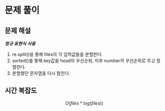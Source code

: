   # 문제 풀이

## 문제 해설


***정규 표현식 사용***

1. re.split()을 통해 files의 각 입력값들을 분할한다.
2. sorted()를 통해 key값을 head의 우선순위, 이후 number의 우선순위로 주고 정렬한다.
3. 분할했던 문자열을 다시 합친다.


## 시간 복잡도

$$O(files*log(files))$$